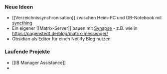 ### Neue Ideen
 
- [[Verzeichnissynchronisation]] zwischen Heim-PC und DB-Notebook mit  [syncthing](https://syncthing.net/)
- Ein eigener [[Matrix-Server]] bauen mit [Synapse](https://github.com/matrix-org/synapse) - z.B. wie in https://pagenstedt.de/blog/matrix-messenger/
- Obsidian als Editor für einen Netlify Blog nutzen

### Laufende Projekte
- [[IB Manager Assistance]]
- 